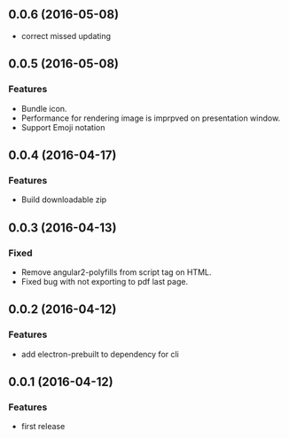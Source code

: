 ## 0.0.6 (2016-05-08)
- correct missed updating

## 0.0.5 (2016-05-08)

### Features

- Bundle icon.
- Performance for rendering image is imprpved on presentation window.
- Support Emoji notation


## 0.0.4 (2016-04-17)

### Features

- Build downloadable zip

## 0.0.3 (2016-04-13)

### Fixed

- Remove angular2-polyfills from script tag on HTML.
- Fixed bug with not exporting to pdf last page.

## 0.0.2 (2016-04-12)

### Features

- add electron-prebuilt to dependency for cli

## 0.0.1 (2016-04-12)

### Features

- first release
